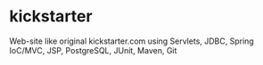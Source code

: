 # kickstarter
Web-site like original kickstarter.com using Servlets, JDBC, Spring IoC/MVC, JSP, PostgreSQL, JUnit, Maven, Git
